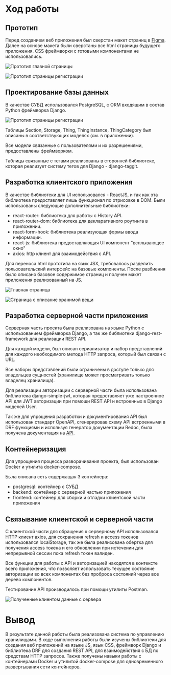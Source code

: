 # Ход работы

## Прототип

Перед созданием веб приложения был сверстан макет страниц в [Figma](https://www.figma.com/proto/ipqRz76UgcFNCOm7gWEh9m/). Далее на основе макета были сверстаны все html страницы будущего приложения. CSS фреймворки с готовыми компонентами не использовались.

![Прототип главной страницы](./files/main.jpg)

![Прототип страницы регистрации](./files/reg.jpg)

## Проектирование базы данных

В качестве СУБД использовался PostgreSQL, с ORM входящим в состав Python фреймворка Django. 

![Прототип страницы регистрации](./files/dbScheme.png)

Таблицы Section, Storage, Thing, ThingInstance, ThingCategory был описаны в соответствующих моделях (см. в приложении).

Все модели связанные с пользователями и их разрешениями, предоставлены фреймворком.

Таблицы связанные с тегами реализованы в сторонней библиотеке, которая реализует систему тегов для Django - django-taggit.

## Разработка клиентского приложения

В качестве библиотеки для UI использовался - ReactJS, и так как эта библиотека предоставляет лишь функционал по отрисовке в DOM. Были использованы следующие дополнительные библиотеки:

* react-router: библиотека для работы с History API.
* react-router-dom: библиотека для декларативного роутинга в приложении.
* react-form-hook: библиотека реализующая формы ввода информации.
* react-js: библиотека предоставляющая UI компонент "всплывающее окно"
* axios: http клиент для взаимодействия с API.

Для переноса html прототипа на язык JSX, требовалось разделить пользовательский интерфейс на базовые компоненты. После разбиения было описано базовое содержимое страниц и получен макет приложения реализованный на JS.

![Главная страница](./files/mainJS.jpg)

![Страница с описание хранимой вещи](./files/contentJS.jpg)

## Разработка серверной части приложения

Серверная часть проекта была реализована на языке Python с использованием фреймворка Django, а так же библиотеки django-rest-framework для реализации REST API.

Для каждой модели, был описан сериализатор и набор представлений для каждого необходимого метода HTTP запроса, который был связан с URL.

Все наборы представлений были ограничены в доступе только для владельцев сущностей (хранилище может просматривать только владелец хранилища).

Для реализации авторизации с серверной части была использована библиотека django-simple-jwt, которая предоставляет уже настроенное API для JWT авторизации при помощи REST API и встроенных в Django моделей User.

Так же для упрощения разработки и документирования API был использован стандарт OpenAPI, сгенерировав схему API встроенными в DRF функциями и используя генератор документации Redoc, была получена документация на [API](https://spam25.github.io/web_labs/docs/).

## Контейнеризация

Для упрощения процесса разворачивания проекта, был использован Docker и утилита docker-compose.

Была описана сеть содержащая 3 контейнера:

* postgresql: контейнер с СУБД
* backend: контейнер с серверной частью приложения
* frontend: контейнер для сборки и отладки клиентской части приложения

## Связывание клиентской и серверной части

С клиентской части для обращения к серверному API использовался HTTP клиент axios, для сохранения refresh и access токенов использовался localStorage, так же была реализована обертка для получения access токена и его обновлении при истечении для непрерывной сессии пока refresh токен валиден.

Все функции для работы с API и авторизацией находятся в контексте всего приложения, что позволяет использовать текущее состояние авторизации во всех компонентах без проброса состояний через все дерево компонентов.

Тестирование API производилось при помощи утилиты Postman.
 
![Полученные клиентом данные с сервера](./files/1.jpg)

# Вывод

В результате данной работы была реализована система по управлению хранилищами. В ходе выполнения работы были изучены библиотеки для создания веб приложений на языке JS, язык CSS, фреймворк Django и библиотека DRF для создания REST API, для взаимодействия с БД по средствам HTTP запросов. Также получены навыки работы с контейнерами Docker и утилитой docker-compose для одновременного развертывания сети контейнеров. 